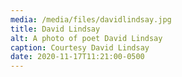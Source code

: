 ```yaml
---
media: /media/files/davidlindsay.jpg
title: David Lindsay
alt: A photo of poet David Lindsay
caption: Courtesy David Lindsay
date: 2020-11-17T11:21:00-0500
---
```

